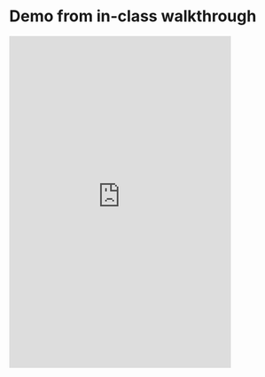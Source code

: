 # Demo from in-class walkthrough

<iframe src="https://carnegiemellon.maps.arcgis.com/apps/instant/nearby/index.html?appid=3cde54167d194b3dbe1bf30fb5cbc227" width="400" height="600" frameborder="0" style="border:0" allowfullscreen>iFrames are not supported on this page.</iframe>
